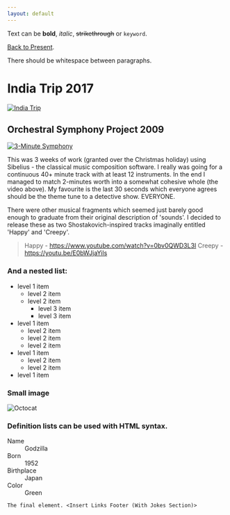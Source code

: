 ```yaml
---
layout: default
---
```


Text can be **bold**, _italic_, ~~strikethrough~~ or `keyword`.

[Back to Present](./index.md).

There should be whitespace between paragraphs.

# India Trip 2017 

[![India Trip](https://i.ibb.co/tPbHVJL/https-i-ytimg-com-vi-r-U0yw-WUqaw-Q-maxresdefault.jpg)](https://www.youtube.com/watch?v=rU0ywWUqawQ "India Trip")


## Orchestral Symphony Project 2009

[![3-Minute Symphony](https://i.ibb.co/VCKM1sK/https-i-ytimg-com-vi-q-D-HN9-x-Zr-Y-maxresdefault.jpg)](https://www.youtube.com/watch?v=qD-HN9-xZrY "3-Minute Symphony (3 weeks of Work)")

This was 3 weeks of work (granted over the Christmas holiday) using Sibelius - the classical music composition software.
I really was going for a continuous 40+ minute track with at least 12 instruments. In the end I managed to match 2-minutes worth into a somewhat cohesive whole (the video above). My favourite is the last 30 seconds which everyone agrees should be the theme tune to a detective show. EVERYONE.

There were other musical fragments which seemed just barely good enough to graduate from their original description of 'sounds'. I decided to release these as two Shostakovich-inspired tracks imaginally entitled 'Happy' and 'Creepy'.
>Happy - https://www.youtube.com/watch?v=0bv0QWD3L3I
>Creepy - https://youtu.be/E0bWJjaYils 

### And a nested list:

- level 1 item
  - level 2 item
  - level 2 item
    - level 3 item
    - level 3 item
- level 1 item
  - level 2 item
  - level 2 item
  - level 2 item
- level 1 item
  - level 2 item
  - level 2 item
- level 1 item

### Small image

![Octocat](https://github.githubassets.com/images/icons/emoji/octocat.png)


### Definition lists can be used with HTML syntax.

<dl>
<dt>Name</dt>
<dd>Godzilla</dd>
<dt>Born</dt>
<dd>1952</dd>
<dt>Birthplace</dt>
<dd>Japan</dd>
<dt>Color</dt>
<dd>Green</dd>
</dl>



```
The final element. <Insert Links Footer (With Jokes Section)>
```
